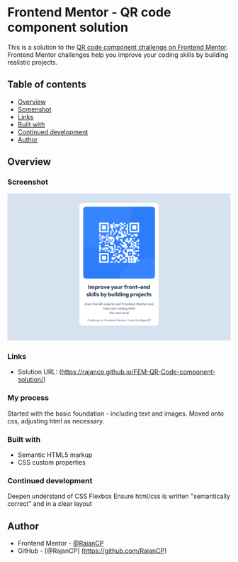 # Frontend Mentor - QR code component solution

This is a solution to the [QR code component challenge on Frontend Mentor](https://www.frontendmentor.io/challenges/qr-code-component-iux_sIO_H). Frontend Mentor challenges help you improve your coding skills by building realistic projects. 

## Table of contents

- [Overview](#overview)
- [Screenshot](#screenshot)
- [Links](#links)
- [Built with](#built-with)
- [Continued development](#continued-development)
- [Author](#author)

## Overview

### Screenshot

![](./submission.png)

### Links

- Solution URL: (https://rajancp.github.io/FEM-QR-Code-component-solution/)

### My process
Started with the basic foundation - including text and images.
Moved onto css, adjusting html as necessary.

### Built with

- Semantic HTML5 markup
- CSS custom properties

### Continued development

Deepen understand of CSS Flexbox
Ensure html/css is written "semantically correct" and in a clear layout

## Author

- Frontend Mentor - [@RajanCP](https://www.frontendmentor.io/profile/RajanCP)
- GitHub - [@RajanCP] (https://github.com/RajanCP)

